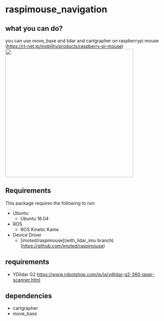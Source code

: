 
# raspimouse_navigation

## what you can do?

 you can use move_base and lidar and cartgrapher on raspberrypi mouse (https://rt-net.jp/mobility/products/raspberry-pi-mouse)
 <img src="https://user-images.githubusercontent.com/5697694/98919673-73f4e380-2512-11eb-98bd-8768a4f12368.jpg" width="400">

## Requirements

This package requires the following to run:

* Ubuntu
  * Ubuntu 16.04
* ROS 
  * ROS Kinetic Kame
* Device Driver
  * [imoted/raspimouse](with_lidar_imu branch)(https://github.com/imoted/raspimouse)

## requirements

 * YDlidar G2 https://www.robotshop.com/jp/ja/ydlidar-g2-360-laser-scanner.html

## dependencies

  * cartgrapher
  * move_base
